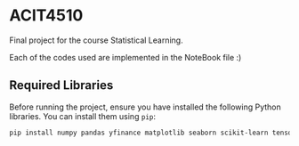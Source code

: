 # ACIT4510
Final project for the course Statistical Learning.

Each of the codes used are implemented in the NoteBook file :)



## Required Libraries

Before running the project, ensure you have installed the following Python libraries. You can install them using `pip`:

```bash
pip install numpy pandas yfinance matplotlib seaborn scikit-learn tensorflow
